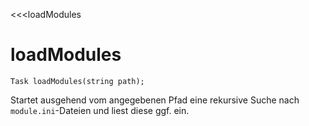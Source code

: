 ﻿<<<loadModules

# loadModules

```fnpreview
Task loadModules(string path);
```
Startet ausgehend vom angegebenen Pfad eine rekursive Suche nach ```module.ini```-Dateien und liest diese ggf. ein.